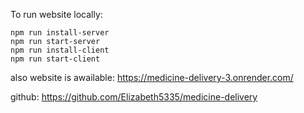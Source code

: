 To run website locally:

    npm run install-server
    npm run start-server
    npm run install-client
    npm run start-client


also website is awailable: https://medicine-delivery-3.onrender.com/

github: https://github.com/Elizabeth5335/medicine-delivery